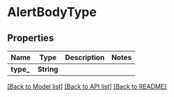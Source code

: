 # AlertBodyType

## Properties
Name | Type | Description | Notes
------------ | ------------- | ------------- | -------------
**type_** | **String** |  | 

[[Back to Model list]](../README.md#documentation-for-models) [[Back to API list]](../README.md#documentation-for-api-endpoints) [[Back to README]](../README.md)


